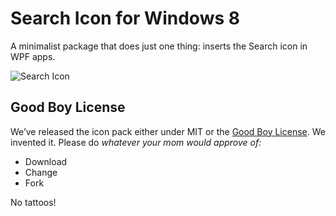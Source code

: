 # Search Icon for Windows 8

A minimalist package that does just one thing: inserts the Search icon in WPF apps. 

![Search Icon](https://maxcdn.icons8.com/windows8/PNG/64/Very_Basic/search-64.png)

## Good Boy License
We’ve released the icon pack either under MIT or the [Good Boy License](https://icons8.com/good-boy-license/). We invented it. Please do _whatever your mom would approve of:_
* Download
* Change
* Fork

No tattoos!